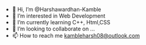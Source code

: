 - 👋 Hi, I’m @Harshawardhan-Kamble
- 👀 I’m interested in Web Development
- 🌱 I’m currently learning C++, Html,CSS
- 💞️ I’m looking to collaborate on ...
- 📫 How to reach me kambleharsh08@outlook.com

<!---
Harshawardhan-Kamble/Harshawardhan-Kamble is a ✨ special ✨ repository because its `README.md` (this file) appears on your GitHub profile.
You can click the Preview link to take a look at your changes.
--->
